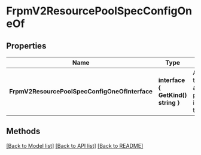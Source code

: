 # FrpmV2ResourcePoolSpecConfigOneOf

## Properties

Name | Type | Description | Notes
------------ | ------------- | ------------- | -------------
**FrpmV2ResourcePoolSpecConfigOneOfInterface** | **interface { GetKind() string }** | An interface that can hold any of the proper implementing types |

## Methods


[[Back to Model list]](../README.md#documentation-for-models) [[Back to API list]](../README.md#documentation-for-api-endpoints) [[Back to README]](../README.md)


